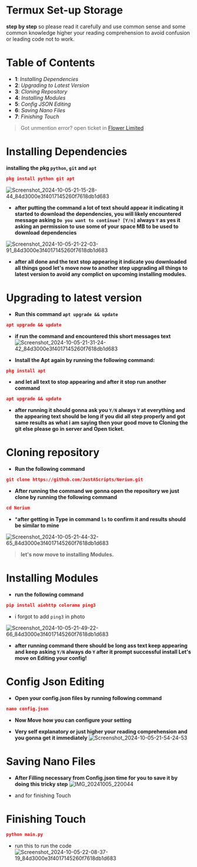 # Termux Set-up Storage 
**step by step** so please read it carefully and use common sense and some common knowledge higher your reading comprehension to avoid confusion or leading code not to work.

# Table of Contents
- **1**: _Installing Dependencies_
- **2**: _Upgrading to Latest Version_
- **3**: _Cloning Repository_
- **4**: _Installing Modules_
- **5**: _Config JSON Editing_
- **6**: _Saving Nano Files_
- **7**: _Finishing Touch_

> Got unmention error? open ticket in [Flower Limited](https://discord.gg/yX2nXu2Upp)

# Installing Dependencies 
**installing the pkg `python`, `git` and `apt`**
```json
pkg install python git apt
```
![Screenshot_2024-10-05-21-15-28-44_84d3000e3f4017145260f7618db1d683](https://github.com/user-attachments/assets/332499d9-3a3e-43db-9315-d952a66dfe0a)

* **after putting the command a lot of text should appear it indicating it started to download the dependencies, you will likely encountered message asking ``Do you want to continue? [Y/n]`` always ``Y`` as yes it asking an permission to use some of your space MB to be used to download dependencies**

![Screenshot_2024-10-05-21-22-03-91_84d3000e3f4017145260f7618db1d683](https://github.com/user-attachments/assets/2058c2d2-0ea0-4b53-8d19-aaad8a210ec4)

* **after all done and the text stop appearing it indicate you downloaded all things good let's move now to another step upgrading all things to latest version to avoid any complict on upcoming installing modules.**



# Upgrading to latest version 
* **Run this command `apt upgrade && update`**
```json
apt upgrade && update
```

* **if run the command and encountered this short messages text**
![Screenshot_2024-10-05-21-31-24-42_84d3000e3f4017145260f7618db1d683](https://github.com/user-attachments/assets/5309c5e5-238d-4d60-8cad-9184a3f679a5)

* **Install the Apt again by running the following command:**
```json
pkg install apt
```
* **and let all text to stop appearing and after it stop run another command**
```json
apt upgrade && update
```
* **after running it should gonna ask you ``Y/N`` always ``Y`` at everything and the appearing text should be long if you did all step properly and got same results as what i am saying then your good move to Cloning the git else please go in server and Open ticket.**



# Cloning repository 
* **Run the following command**
```json
git clone https://github.com/JustAScripts/Nerium.git
```
* **After running the command we gonna open the repository we just clone by running the following command**
```json
cd Nerium
```
* ***after getting in Type in command ``ls`` to confirm it and results should be similar to mine**

![Screenshot_2024-10-05-21-44-32-65_84d3000e3f4017145260f7618db1d683](https://github.com/user-attachments/assets/f354a20d-6f4d-4a47-b4f1-415a6fcde028)
> **let's now move to installing Modules.**



# Installing Modules
* **run the following command**
```json
pip install aiohttp colorama ping3
```
* i forgot to add ``ping3`` in photo

![Screenshot_2024-10-05-21-49-22-66_84d3000e3f4017145260f7618db1d683](https://github.com/user-attachments/assets/bef36b78-8692-4741-84af-841b8d6e0e2b)
* **after running command there should be long ass text keep appearing and keep asking `Y/N` always do `Y` after it prompt successful install Let's move on Editing your config!**



# Config Json Editing 
* **Open your config.json files by running following command**
```json
nano config.json
```
* **Now Move how you can configure your setting**

* **Very self explanatory or just higher your reading comprehension and you gonna get it immediately**
![Screenshot_2024-10-05-21-54-24-53](https://github.com/user-attachments/assets/2bb48d33-2178-48bf-979d-b03409e42297)



# Saving Nano Files
* **After Filling necessary from Config.json time for you to save it by doing this tricky step**
![IMG_20241005_220044](https://github.com/user-attachments/assets/5d4b3685-1f7d-4b2c-bee8-ff3aa844863f)

* and for finishing Touch



# Finishing Touch
```json
python main.py
```
* run this to run the code
![Screenshot_2024-10-05-22-08-37-19_84d3000e3f4017145260f7618db1d683](https://github.com/user-attachments/assets/8e563b9c-e0a6-4ed8-a8d2-16e6a08a2cf8)

